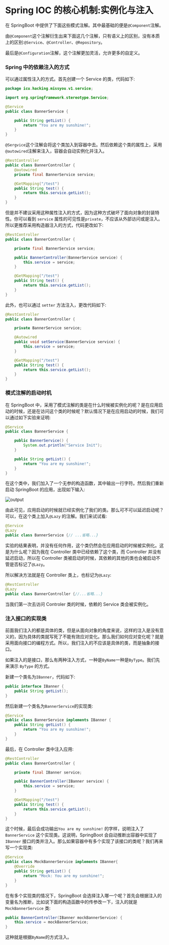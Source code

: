 # Spring IOC 的核心机制:实例化与注入

在 SpringBoot 中提供了下面这些模式注解。其中最基础的便是`@Component`注解。

由`@Component`这个注解衍生出来下面这几个注解，只有语义上的区别，没有本质上的区别:`@Service`、`@Controller`、`@Repository`。

最后是`@Configuration`注解，这个注解更加灵活，允许更多的自定义。

### Spring 中的依赖注入的方式

可以通过属性注入的方式。首先创建一个 Service 的类，代码如下:

```java
package icu.hacking.missyou.v1.service;

import org.springframework.stereotype.Service;

@Service
public class BannerService {

    public String getList() {
        return "You are my sunshine!";
    }
}
```

`@Sergvice`这个注解会将这个类加入到容器中去。然后依赖这个类的属性上，采用`@autowired`注解来注入，容器会自动实例化并注入。

```java
@RestController
public class BannerController {
    @autowired
    private final BannerService service;

    @GetMapping("/test")
    public String test() {
        return this.service.getList();
    }
}
```

但是并不建议采用这种属性注入的方式，因为这种方式破坏了面向对象的封装特性。你可以看到 `service` 属性的可见性是`private`，不应该从外部访问或是注入。所以更推荐采用构造器注入的方式，代码更改如下:

```java
@RestController
public class BannerController {

    private final BannerService service;

    public BannerController(BannerService service) {
        this.service = service;
    }

    @GetMapping("/test")
    public String test() {
        return this.service.getList();
    }
}
```

此外，也可以通过 `setter` 方法注入，更改代码如下:

```java
@RestController
public class BannerController {

    private BannerService service;

    @Autowired
    public void setService(BannerService service) {
        this.service = service;
    }

    @GetMapping("/test")
    public String test() {
        return this.service.getList();
    }
}
```

### 模式注解的启动时机

在 SpringBoot 中，采用了模式注解的类是在什么时候被实例化的呢？是在应用启动的时候，还是在访问这个类的时候呢？默认情况下是在应用启动的时候，我们可以通过如下实验来证明:

```java
@Service
public class BannerService {

    public BannerService() {
        System.out.println("Service Init");
    }

    public String getList() {
        return "You are my sunshine!";
    }
}
```

在这个类中，我们加入了一个无参的构造函数，其中输出一行字符。然后我们重新启动 SpringBoot 的应用，出现如下输入:

<img src="http://file-linker.oss-cn-hangzhou.aliyuncs.com/069Y8hjv7DD5SYvFKmVM.png" alt="output"/>

由此可见，应用启动的时候就已经实例化了我们的类。那么可不可以延迟启动呢？可以，在这个类上加入`@Lazy` 的注解。我们来试试看:

```java
@Service
@Lazy
public class BannerService {// ...省略...}
```

实验的结果表明，并没有任何作用，这个类仍然会在应用启动的时候被实例化。这是为什么呢？因为我在 Controller 类中已经依赖了这个类，而 Controller 并没有延迟启动，所以在 Controller 类被启动的时候，其依赖的其他的类也会被启动不管是否标记了`@Lazy`。

所以解决方法就是在 Controller 类上，也标记为`@Lazy`:

```java
@RestController
@Lazy
public class BannerController {//...省略...}
```

当我们第一次去访问 Controler 类的时候，依赖的 Service 类会被实例化。

### 注入接口的实现类

前面我们注入的都是具体的类，但是从面向对象的角度来说，这样的注入是没有意义的，因为具体的类就写死了不能有效应对变化。那么我们如何应对变化呢？就是采用面向接口的编程方式。所以，我们注入的不应该是具体的类，而是抽象的接口。

如果注入的是接口，那么有两种注入方式，一种是`ByName`一种是`ByType`。我们先来演示 `ByType` 的方式。

新建一个类名为`IBanner`，代码如下:

```java
public interface IBanner {
    public String getList();
}
```

然后新建一个类名为`BannerService`的实现类:

```java
@Service
public class BannerService implements IBanner {
    public String getList() {
        return "You are my sunshine!";
    }
}
```

最后，在 Controller 类中注入应用:

```java
@RestController
public class BannerController {

    private final IBanner service;

    public BannerController(IBanner service) {
        this.service = service;
    }

    @GetMapping("/test")
    public String test() {
        return this.service.getList();
    }
}
```

这个时候，最后会成功输出`You are my sunshine!` 的字样，说明注入了`BannerService` 这个实现类。这说明，SpringBoot 会自动推断出容器中实现了 `IBanner` 接口的类并注入。那么如果容器中有多个实现了该接口的类呢？我们再来写一个实现类:

```java
@Service
public class MockBannerService implements IBanner{
    @Override
    public String getList() {
        return "Mock: You are my sunshine!";
    }
}
```

在有多个实现类的情况下，SpringBoot 会选择注入哪一个呢？首先会根据注入的变量名为推断，比如说下面的构造函数中的传参改一下，注入的就是`MockBannerService` 类:

```java
public BannerController(IBanner mockBannerService) {
    this.service = mockBannerService;
}
```

这种就是根据`ByName`的方式注入。